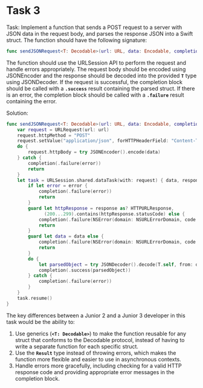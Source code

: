# Task 3

Task: Implement a function that sends a POST request to a server with JSON data
in the request body, and parses the response JSON into a Swift struct. The
function should have the following signature:

```swift
func sendJSONRequest<T: Decodable>(url: URL, data: Encodable, completion: @escaping (Result<T, Error>) -> Void)
```

The function should use the URLSession API to perform the request and handle
errors appropriately. The request body should be encoded using JSONEncoder and
the response should be decoded into the provided **`T`** type using JSONDecoder.
If the request is successful, the completion block should be called with a
**`.success`** result containing the parsed struct. If there is an error, the
completion block should be called with a **`.failure`** result containing the
error.

Solution:

```swift
func sendJSONRequest<T: Decodable>(url: URL, data: Encodable, completion: @escaping (Result<T, Error>) -> Void) {
    var request = URLRequest(url: url)
    request.httpMethod = "POST"
    request.setValue("application/json", forHTTPHeaderField: "Content-Type")
    do {
        request.httpBody = try JSONEncoder().encode(data)
    } catch {
        completion(.failure(error))
        return
    }
    let task = URLSession.shared.dataTask(with: request) { data, response, error in
        if let error = error {
            completion(.failure(error))
            return
        }
        guard let httpResponse = response as? HTTPURLResponse,
              (200...299).contains(httpResponse.statusCode) else {
            completion(.failure(NSError(domain: NSURLErrorDomain, code: NSURLErrorBadServerResponse, userInfo: nil)))
            return
        }
        guard let data = data else {
            completion(.failure(NSError(domain: NSURLErrorDomain, code: NSURLErrorDataLengthExceedsMaximum, userInfo: nil)))
            return
        }
        do {
            let parsedObject = try JSONDecoder().decode(T.self, from: data)
            completion(.success(parsedObject))
        } catch {
            completion(.failure(error))
        }
    }
    task.resume()
}
```

The key differences between a Junior 2 and a Junior 3 developer in this task
would be the ability to:

1. Use generics (**`<T: Decodable>`**) to make the function reusable for any
   struct that conforms to the Decodable protocol, instead of having to write a
   separate function for each specific struct.
2. Use the **`Result`** type instead of throwing errors, which makes the
   function more flexible and easier to use in asynchronous contexts.
3. Handle errors more gracefully, including checking for a valid HTTP response
   code and providing appropriate error messages in the completion block.
